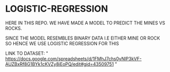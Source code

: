 # LOGISTIC-REGRESSION


HERE IN THIS REPO. WE HAVE MADE A MODEL TO PREDICT THE MINES VS ROCKS.

SINCE THE MODEL RESEMBLES BINARY DATA I.E EITHER MINE OR ROCK SO HENCE WE USE LOGISTIC REGRESSION FOR THIS

LINK TO DATASET:  "  https://docs.google.com/spreadsheets/d/1FMhJ7chs0yNlP3kVF-AUZBxRf8G1BYk1cKVZy8iEoPQ/edit#gid=43509751  "
